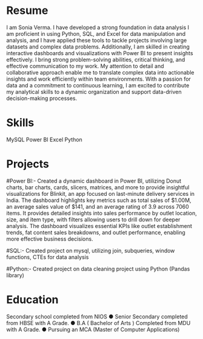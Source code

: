 # Resume
I am Sonia Verma. I have developed a strong foundation in data analysis I am proficient in using Python, SQL, and Excel for data manipulation and analysis, and I have applied these tools to tackle projects involving large datasets and complex data problems. Additionally, I am skilled in creating interactive dashboards and visualizations with Power BI to present insights effectively. I bring strong problem-solving abilities, critical thinking, and effective communication to my work. My attention to detail and collaborative approach enable me to translate complex data into actionable insights and work efficiently within team environments. With a passion for data and a commitment to continuous learning, I am excited to contribute my analytical skills to a dynamic organization and support data-driven decision-making processes.

# Skills
MySQL
Power BI
Excel
Python

# Projects
#Power BI:- 
Created a dynamic dashboard in Power BI, utilizing Donut charts, bar charts, cards, slicers, matrices, and more to provide insightful visualizations for Blinkit, an app focused on last-minute delivery services in India. The dashboard highlights key metrics such as total sales of $1.00M, an average sales value of $141, and an average rating of 3.9 across 7060 items. It provides detailed insights into sales performance by outlet location, size, and item type, with filters allowing users to drill down for deeper analysis. The dashboard visualizes essential KPIs like outlet establishment trends, fat content sales breakdowns, and outlet performance, enabling more effective business decisions.

#SQL:- 
Created project on mysql, utilizing join, subqueries, window functions, CTEs for data analysis

#Python:- 
Created project on data cleaning project using Python (Pandas library)

# Education
Secondary school completed from NIOS
● Senior Secondary completed from HBSE with A Grade.
● B.A ( Bachelor of Arts ) Completed from MDU with A Grade.
● Pursuing an MCA (Master of Computer Applications)
